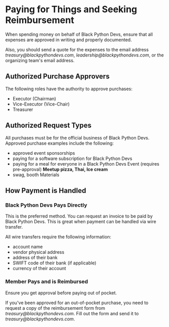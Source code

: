 # Paying for Things and Seeking Reimbursement

When spending money on behalf of Black Python Devs, ensure that all expenses are approved in writing and properly documented.

Also, you should send a quote for the expenses to the email address _treasury@blackpythondevs.com_, _leadership@blackpythondevs.com_, or the organizing team's email address.

## Authorized Purchase Approvers

The following roles have the authority to approve purchases:

* Executor (Chairman)
* Vice-Executor (Vice-Chair)
* Treasurer

## Authorized Request Types

All purchases must be for the official business of Black Python Devs. Approved purchase examples include the following:

* approved event sponsorships
* paying for a software subscription for Black Python Devs
* paying for a meal for everyone in a Black Python Devs Event (requires pre-approval) **Meetup pizza, Thai, Ice cream**
* swag, booth Materials

## How Payment is Handled

### Black Python Devs Pays Directly

This is the preferred method. You can request an invoice to be paid by Black Python Devs. This is great when payment can be handled via wire transfer.

All wire transfers require the following information:

* account name
* vendor physical address
* address of their bank
* SWIFT code of their bank (if applicable)
* currency of their account

### Member Pays and is Reimbursed

Ensure you get approval before paying out of pocket.

If you've been approved for an out-of-pocket purchase, you need to request a copy of the reimbursement form from _treasury@blackpythondevs.com_. Fill out the form and send it to _treasury@blackpythondevs.com_.
